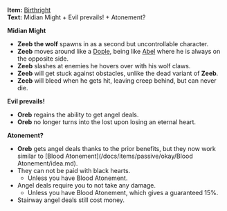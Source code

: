 **Item:** [Birthright](https://bindingofisaacrebirth.fandom.com/wiki/Birthright)
<br>
**Text:** Midian Might + Evil prevails! + Atonement?

**Midian Might**
- **Zeeb the wolf** spawns in as a second but uncontrollable character.
- **Zeeb** moves around like a [Dople](https://bindingofisaacrebirth.fandom.com/wiki/Dople), being like [Abel](https://bindingofisaacrebirth.fandom.com/wiki/Abel) where he is always on the opposite side.
- **Zeeb** slashes at enemies he hovers over with his wolf claws.
- **Zeeb** will get stuck against obstacles, unlike the dead variant of **Zeeb**.
- **Zeeb** will bleed when he gets hit, leaving creep behind, but can never die.

**Evil prevails!**
- **Oreb** regains the ability to get angel deals.
- **Oreb** no longer turns into the lost upon losing an eternal heart.

**Atonement?**
- **Oreb** gets angel deals thanks to the prior benefits, but they now work similar to [Blood Atonement](/docs/items/passive/okay/Blood Atonement/idea.md).
- They can not be paid with black hearts.
  - Unless you have Blood Atonement.
- Angel deals require you to not take any damage.
  - Unless you have Blood Atonement, which gives a guaranteed 15%.
- Stairway angel deals still cost money.
